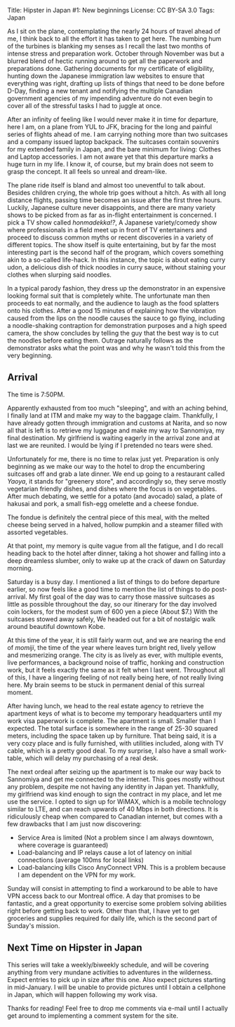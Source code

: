 Title:   Hipster in Japan #1: New beginnings
License: CC BY-SA 3.0
Tags:    Japan

As I sit on the plane, contemplating the nearly 24 hours of travel ahead of me,
I think back to all the effort it has taken to get here. The numbing hum of the
turbines is blanking my senses as I recall the last two months of intense stress
and preparation work. October through November was but a blurred blend of hectic
running around to get all the paperwork and preparations done. Gathering
documents for my certificate of eligibility, hunting down the Japanese
immigration law websites to ensure that everything was right, drafting up lists
of things that need to be done before D-Day, finding a new tenant and notifying
the multiple Canadian government agencies of my impending adventure do not even
begin to cover all of the stressful tasks I had to juggle at once.

After an infinity of feeling like I would never make it in time for departure,
here I am, on a plane from YUL to JFK, bracing for the long and painful series
of flights ahead of me. I am carrying nothing more than two suitcases and a
company issued laptop backpack. The suitcases contain souvenirs for my extended
family in Japan, and the bare minimum for living: Clothes and Laptop
accessories.  I am not aware yet that this departure marks a huge turn in my
life. I know it, of course, but my brain does not seem to grasp the concept. It
all feels so unreal and dream-like.

The plane ride itself is bland and almost too uneventful to talk about. Besides
children crying, the whole trip goes without a hitch. As with all long distance
flights, passing time becomes an issue after the first three hours. Luckily,
Japanese culture never disappoints, and there are many variety shows to be
picked from as far as in-flight entertainment is concerned. I pick a TV show
called *honmadekka!?*, A Japanese variety/comedy show where professionals in a
field meet up in front of TV entertainers and proceed to discuss common myths or
recent discoveries in a variety of different topics. The show itself is quite
entertaining, but by far the most interesting part is the second half of the
program, which covers something akin to a so-called life-hack. In this instance,
the topic is about eating curry udon, a delicious dish of thick noodles in curry
sauce, without staining your clothes when slurping said noodles.

In a typical parody fashion, they dress up the demonstrator in an expensive
looking formal suit that is completely white. The unfortunate man then proceeds
to eat normally, and the audience to laugh as the food splatters onto his
clothes. After a good 15 minutes of explaining how the vibration caused from the
lips on the noodle causes the sauce to go flying, including a noodle-shaking
contraption for demonstration purposes and a high speed camera, the show
concludes by telling the guy that the best way is to cut the noodles before
eating them. Outrage naturally follows as the demonstrator asks what the point
was and why he wasn't told this from the very beginning.

## Arrival

The time is 7:50PM.

Apparently exhausted from too much "sleeping", and with an aching behind, I
finally land at ITM and make my way to the baggage claim. Thankfully, I have
already gotten through immigration and customs at Narita, and so now all that is
left is to retrieve my luggage and make my way to Sannomiya, my final
destination.  My girlfriend is waiting eagerly in the arrival zone and at last
we are reunited.  I would be lying if I pretended no tears were shed.

Unfortunately for me, there is no time to relax just yet. Preparation is only
beginning as we make our way to the hotel to drop the encumbering suitcases off
and grab a late dinner. We end up going to a restaurant called *Yaoya*, it
stands for "greenery store", and accordingly so, they serve mostly vegetarian
friendly dishes, and dishes where the focus is on vegetables. After much
debating, we settle for a potato (and avocado) salad, a plate of hakusai and
pork, a small fish-egg omelette and a cheese fondue.

The fondue is definitely the central piece of this meal, with the melted cheese
being served in a halved, hollow pumpkin and a steamer filled with assorted
vegetables.

At that point, my memory is quite vague from all the fatigue, and I do recall
heading back to the hotel after dinner, taking a hot shower and falling into a
deep dreamless slumber, only to wake up at the crack of dawn on Saturday
morning.

Saturday is a busy day. I mentioned a list of things to do before departure
earlier, so now feels like a good time to mention the list of things to do
post-arrival.  My first goal of the day was to carry those massive suitcases as
little as possible throughout the day, so our itinerary for the day involved
coin lockers, for the modest sum of 600 yen a piece (About $7.) With the
suitcases stowed away safely, We headed out for a bit of nostalgic walk around
beautiful downtown Kobe.

At this time of the year, it is still fairly warm out, and we are nearing the
end of *momiji*, the time of the year where leaves turn bright red, lively
yellow and mesmerizing orange. The city is as lively as ever, with multiple
events, live performances, a background noise of traffic, honking and
construction work, but it feels exactly the same as it felt when I last
went. Throughout all of this, I have a lingering feeling of not really being
here, of not really living here.  My brain seems to be stuck in permanent denial
of this surreal moment.

After having lunch, we head to the real estate agency to retrieve the apartment
keys of what is to become my temporary headquarters until my work visa paperwork
is complete. The apartment is small. Smaller than I expected. The total surface
is somewhere in the range of 25-30 squared meters, including the space taken up
by furniture. That being said, it is a very cozy place and is fully furnished,
with utilities included, along with TV cable, which is a pretty good deal. To my
surprise, I also have a small work-table, which will delay my purchasing of a
real desk.

The next ordeal after seizing up the apartment is to make our way back to
Sannomiya and get me connected to the internet. This goes mostly without any
problem, despite me not having any identity in Japan yet. Thankfully, my
girlfriend was kind enough to sign the contract in my place, and let me use the
service. I opted to sign up for WiMAX, which is a mobile technology similar to
LTE, and can reach upwards of 40 Mbps in both directions. It is ridiculously
cheap when compared to Canadian internet, but comes with a few drawbacks that I
am just now discovering:

- Service Area is limited (Not a problem since I am always downtown, where coverage is guaranteed)
- Load-balancing and IP relays cause a lot of latency on initial connections (average 100ms for local links)
- Load-balancing kills Cisco AnyConnect VPN. This is a problem because I am dependent on the VPN for my work.

Sunday will consist in attempting to find a workaround to be able to have VPN
access back to our Montreal office. A day that promises to be fantastic, and a
great opportunity to exercise some problem solving abilities right before
getting back to work. Other than that, I have yet to get groceries and supplies
required for daily life, which is the second part of Sunday's mission.

## Next Time on Hipster in Japan

This series will take a weekly/biweekly schedule, and will be covering anything
from very mundane activities to adventures in the wilderness. Expect entries to
pick up in size after this one. Also expect pictures starting in mid-January.  I
will be unable to provide pictures until I obtain a cellphone in Japan, which
will happen following my work visa.

Thanks for reading! Feel free to drop me comments via e-mail until I actually
get around to implementing a comment system for the site.